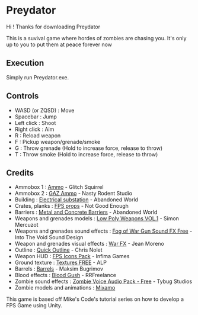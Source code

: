 <h1>Preydator</h1>

Hi ! Thanks for downloading Preydator

This is a suvival game where hordes of zombies are chasing you. It's only up to you to put them at peace forever now

<h2>Execution</h2>
Simply run Preydator.exe.

<h2>Controls</h2>
<ul>
  <li>WASD (or ZQSD) : Move</li>
  <li>Spacebar : Jump</li>
  <li>Left click : Shoot</li>
  <li>Right click : Aim</li>
  <li>R : Reload weapon</li>
  <li>F : Pickup weapon/grenade/smoke</li>
  <li>G : Throw grenade (Hold to increase force, release to throw)</li>
  <li>T : Throw smoke (Hold to increase force, release to throw)</li>
</ul>

<h2>Credits</h2>
<ul>
  <li>Ammobox 1 : <a href="https://assetstore.unity.com/packages/3d/props/ammo-157327">Ammo</a> - Glitch Squirrel</li>
  <li>Ammobox 2 : <a href="https://assetstore.unity.com/packages/3d/props/weapons/gaz-ammo-63382">GAZ Ammo</a> - Nasty Rodent Studio</li>
  <li>Building : <a href="https://assetstore.unity.com/packages/3d/props/exterior/electrical-substation-190678">Electrical substation</a> - Abandoned World </li>
  <li>Crates, planks : <a href="https://assetstore.unity.com/packages/3d/props/industrial/fps-props-147172">FPS props</a> - Not Good Enough</li>
  <li>Barriers : <a href="https://assetstore.unity.com/packages/3d/props/exterior/metal-and-concrete-barriers-231794">Metal and Concrete Barriers</a> - Abandoned World</li>
  <li>Weapons and grenades models : <a href="https://assetstore.unity.com/packages/3d/props/guns/low-poly-weapons-vol-1-151980">Low Poly Weapons VOL.1</a> - Simon Mercuzot</li>
  <li>Weapons and grenades sound effects : <a href="https://assetstore.unity.com/packages/audio/sound-
  <li>fx/weapons/fog-of-war-gun-sound-fx-free-66100">Fog of War Gun Sound FX Free</a> - Into The Void Sound Design</li>
  <li>Weapon and grenades visual effects : <a href="https://assetstore.unity.com/packages/vfx/particles/war-fx-5669">War FX</a> - Jean Moreno</li>
  <li>Outline : <a href="https://assetstore.unity.com/packages/tools/particles-effects/quick-outline-115488">Quick Outline</a> - Chris Nolet</li>
  <li>Weapon HUD : <a href="https://assetstore.unity.com/packages/2d/gui/icons/fps-icons-pack-45240">FPS Icons Pack</a> - Infima Games</li>
  <li>Ground texture : <a href="https://assetstore.unity.com/packages/2d/textures-materials/textures-free-122421">Textures FREE</a> - ALP</li>
  <li>Barrels : <a href="https://assetstore.unity.com/packages/3d/environments/industrial/barrels-63623">Barrels</a> - Maksim Bugrimov</li>
  <li>Blood effects : <a href="https://assetstore.unity.com/packages/vfx/particles/blood-gush-73426">Blood Gush</a> - RRFreelance</li>
  <li>Zombie sound effects : <a href="https://assetstore.unity.com/packages/audio/sound-fx/creatures/zombie-voice-audio-pack-free-196645">Zombie Voice Audio Pack - Free</a> - Tybug Studios</li>
  <li>Zombie models and animations : <a href="www.mixamo.com">Mixamo</a></li>
</ul>

This game is based off Mike's Code's tutorial series on how to develop a FPS Game using Unity.
